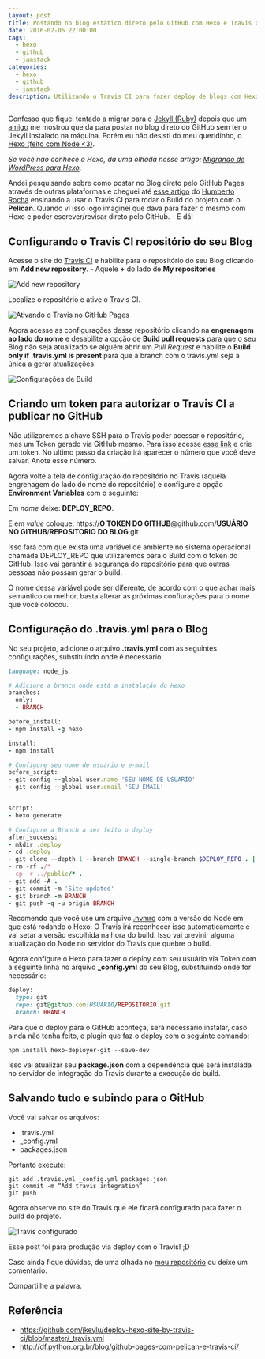 ```yaml
---
layout: post
title: Postando no blog estático direto pelo GitHub com Hexo e Travis CI
date: 2016-02-06 22:00:00
tags:
  - hexo
  - github
  - jamstack
categories:
  - hexo
  - github
  - jamstack
description: Utilizando o Travis CI para fazer deploy de blogs com Hexo. Como fazer Deploy com Travis CI e GitHub Pages.
---
```

Confesso que fiquei tentado a migrar para o [Jekyll (Ruby)](https://jekyllrb.com/) depois que um [amigo](http://jotateles.com.br/) me mostrou que da para postar no blog direto do GitHub sem ter o Jekyll instalado na máquina. Porém eu não desisti do meu queridinho, o [Hexo (feito com Node <3)](http://hexo.io/).<!--more-->

*Se você não conhece o Hexo, da uma olhada nesse artigo: [Migrando de WordPress para Hexo](/posts/Migrando-de-Wordpress-para-Hexo/).*

Andei pesquisando sobre como postar no Blog direto pelo GitHub Pages através de outras plataformas e cheguei até [esse artigo](http://df.python.org.br/blog/github-pages-com-pelican-e-travis-ci/) do [Humberto Rocha](http://df.python.org.br/blog/autores/humberto-rocha/) ensinando a usar o Travis CI para rodar o Build do projeto com o **Pelican**. Quando vi isso logo imaginei que dava para fazer o mesmo com Hexo e poder escrever/revisar direto pelo GitHub. - E dá!

## Configurando o Travis CI repositório do seu Blog

Acesse o site do [Travis CI](https://travis-ci.org/) e habilite para o repositório do seu Blog clicando em **Add new repository**. - Aquele **+** do lado de **My repositories**

![Add new repository](http://s13.postimg.org/nbewg0mon/Add_new_repository.png)

Localize o repositório e ative o Travis CI.

![Ativando o Travis no GitHub Pages](http://s14.postimg.org/rkepps2ch/Ativando_o_Travis_CI_no_Git_Hub_Pages.png)

Agora acesse as configurações desse repositório clicando na **engrenagem ao lado do nome** e desabilite a opção de **Build pull requests** para que o seu Blog não seja atualizado se alguém abrir um *Pull Request* e habilite o **Build only if .travis.yml is present** para que a branch com o travis.yml seja a única a gerar atualizações.

![Configurações de Build](http://s29.postimg.org/osd8wkcdz/configuracoes_de_build.png)

## Criando um token para autorizar o Travis CI a publicar no GitHub

Não utilizaremos a chave SSH para o Travis poder acessar o repositório, mas um Token gerado via GitHub mesmo. Para isso acesse [esse link](https://github.com/settings/tokens) e crie um token. No ultimo passo da criação irá aparecer o número que você deve salvar. Anote esse número. 

Agora volte a tela de configuração do repositório no Travis (aquela engrenagem do lado do nome do repositório) e configure a opção **Environment Variables** com o seguinte:

Em *name* deixe: **DEPLOY_REPO**.

E em *value* coloque: https://**O TOKEN DO GITHUB**@github.com/**USUÁRIO NO GITHUB**/**REPOSITORIO DO BLOG**.git

Isso fará com que exista uma variável de ambiente no sistema operacional chamada DEPLOY_REPO que utilizaremos para o Build com o token do GitHub. Isso vai garantir a segurança do repositório para que outras pessoas não possam gerar o build.

O nome dessa variável pode ser diferente, de acordo com o que achar mais semantico ou melhor, basta alterar as próximas confiurações para o nome que você colocou.

## Configuração do .travis.yml para o Blog

No seu projeto, adicione o arquivo **.travis.yml** com as seguintes configurações, substituindo onde é necessário:

```ruby
language: node_js

# Adicione a branch onde está a instalação do Hexo
branches:
  only:
  - BRANCH

before_install:
- npm install -g hexo

install:
- npm install

# Configure seu nome de usuário e e-mail
before_script:
- git config --global user.name 'SEU NOME DE USUARIO'
- git config --global user.email 'SEU EMAIL'


script:
- hexo generate

# Configure a Branch a ser feito o deploy
after_success:
- mkdir .deploy
- cd .deploy
- git clone --depth 1 --branch BRANCH --single-branch $DEPLOY_REPO . || (git init && git remote add -t BRANCH origin $DEPLOY_REPO)
- rm -rf ./*
- cp -r ../public/* .
- git add -A .
- git commit -m 'Site updated'
- git branch -m BRANCH
- git push -q -u origin BRANCH
```

Recomendo que você use um arquivo [.nvmrc](http://woliveiras.com.br/posts/utilizando-versoes-antigas-do-nodejs/) com a versão do Node em que está rodando o Hexo. O Travis irá reconhecer isso automaticamente e vai setar a versão escolhida na hora do build. Isso vai previnir alguma atualização do Node no servidor do Travis que quebre o build.

Agora configure o Hexo para fazer o deploy com seu usuário via Token com a seguinte linha no arquivo **_config.yml** do seu Blog, substituindo onde for necessário:

```ruby
deploy:
  type: git
  repo: git@github.com:USUARIO/REPOSITORIO.git
  branch: BRANCH
```

Para que o deploy para o GitHub aconteça, será necessário instalar, caso ainda não tenha feito, o plugin que faz o deploy com o seguinte comando:

```shell
npm install hexo-deployer-git --save-dev
```

Isso vai atualizar seu **package.json** com a dependência que será instalada no servidor de integração do Travis durante a execução do build.

## Salvando tudo e subindo para o GitHub

Você vai salvar os arquivos:

* .travis.yml
* _config.yml
* packages.json

Portanto execute:

```shell
git add .travis.yml _config.yml packages.json
git commit -m “Add travis integration”
git push
```

Agora observe no site do Travis que ele ficará configurado para fazer o build do projeto.

![Travis configurado](http://s7.postimg.org/exqnlxcgr/travis_configurado.png)

Esse post foi para produção via deploy com o Travis! ;D

Caso ainda fique dúvidas, de uma olhada no [meu repositório](https://github.com/woliveiras/woliveiras.github.io/tree/development) ou deixe um comentário. 

Compartilhe a palavra.

## Referência

* https://github.com/jkeylu/deploy-hexo-site-by-travis-ci/blob/master/_travis.yml
* http://df.python.org.br/blog/github-pages-com-pelican-e-travis-ci/
